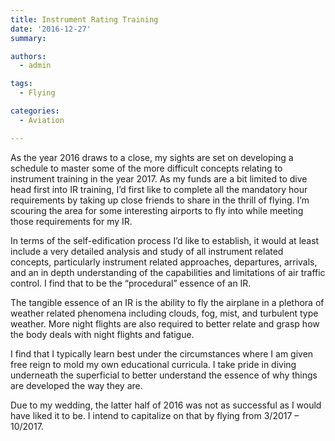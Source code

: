 ```yaml
---
title: Instrument Rating Training
date: '2016-12-27'
summary:

authors:
  - admin

tags:
  - Flying

categories:
  - Aviation

---
```

As the year 2016 draws to a close, my sights are set on developing a schedule to master some of the more difficult concepts relating to instrument training in the year 2017. As my funds are a bit limited to dive head first into IR training, I’d first like to complete all the mandatory hour requirements by taking up close friends to share in the thrill of flying. I’m scouring the area for some interesting airports to fly into while meeting those requirements for my IR.

In terms of the self-edification process I’d like to establish, it would at least include a very detailed analysis and study of all instrument related concepts, particularly instrument related approaches, departures, arrivals, and an in depth understanding of the capabilities and limitations of air traffic control. I find that to be the “procedural” essence of an IR.

The tangible essence of an IR is the ability to fly the airplane in a plethora of weather related phenomena including clouds, fog, mist, and turbulent type weather. More night flights are also required to better relate and grasp how the body deals with night flights and fatigue.

I find that I typically learn best under the circumstances where I am given free reign to mold my own educational curricula. I take pride in diving underneath the superficial to better understand the essence of why things are developed the way they are.

Due to my wedding, the latter half of 2016 was not as successful as I would have liked it to be. I intend to capitalize on that by flying from 3/2017 – 10/2017.